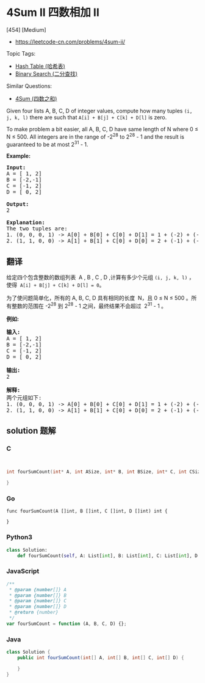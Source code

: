# 4Sum II 四数相加 II

[454] [Medium]

- https://leetcode-cn.com/problems/4sum-ii/

Topic Tags:

- [Hash Table (哈希表)](https://leetcode-cn.com/tag/hash-table/)
- [Binary Search (二分查找)](https://leetcode-cn.com/tag/binary-search/)

Similar Questions:

- [4Sum (四数之和)](https://leetcode-cn.com/problems/4sum/)

Given four lists A, B, C, D of integer values, compute how many tuples `(i, j, k, l)` there are such that `A[i] + B[j] + C[k] + D[l]` is zero.

To make problem a bit easier, all A, B, C, D have same length of N where 0 ≤ N ≤ 500. All integers are in the range of -2<sup>28</sup> to 2<sup>28</sup> - 1 and the result is guaranteed to be at most 2<sup>31</sup> - 1.

**Example:**

<pre><b>Input:</b>
A = [ 1, 2]
B = [-2,-1]
C = [-1, 2]
D = [ 0, 2]

<b>Output:</b>
2

<b>Explanation:</b>
The two tuples are:
1. (0, 0, 0, 1) -&gt; A[0] + B[0] + C[0] + D[1] = 1 + (-2) + (-1) + 2 = 0
2. (1, 1, 0, 0) -&gt; A[1] + B[1] + C[0] + D[0] = 2 + (-1) + (-1) + 0 = 0
</pre>

## 翻译

给定四个包含整数的数组列表  A , B , C , D ,计算有多少个元组 `(i, j, k, l)` ，使得  `A[i] + B[j] + C[k] + D[l] = 0`。

为了使问题简单化，所有的 A, B, C, D 具有相同的长度  N，且 0 ≤ N ≤ 500 。所有整数的范围在 -2<sup>28</sup> 到 2<sup>28</sup> - 1 之间，最终结果不会超过  2<sup>31</sup> - 1 。

**例如:**

<pre><strong>输入:</strong>
A = [ 1, 2]
B = [-2,-1]
C = [-1, 2]
D = [ 0, 2]

<strong>输出:</strong>
2

<strong>解释:</strong>
两个元组如下:
1. (0, 0, 0, 1) -&gt; A[0] + B[0] + C[0] + D[1] = 1 + (-2) + (-1) + 2 = 0
2. (1, 1, 0, 0) -&gt; A[1] + B[1] + C[0] + D[0] = 2 + (-1) + (-1) + 0 = 0
</pre>

## solution 题解

### C

```c


int fourSumCount(int* A, int ASize, int* B, int BSize, int* C, int CSize, int* D, int DSize){

}


```

### Go

```golang
func fourSumCount(A []int, B []int, C []int, D []int) int {

}
```

### Python3

```python
class Solution:
    def fourSumCount(self, A: List[int], B: List[int], C: List[int], D: List[int]) -> int:

```

### JavaScript

```javascript
/**
 * @param {number[]} A
 * @param {number[]} B
 * @param {number[]} C
 * @param {number[]} D
 * @return {number}
 */
var fourSumCount = function (A, B, C, D) {};
```

### Java

```java
class Solution {
    public int fourSumCount(int[] A, int[] B, int[] C, int[] D) {

    }
}
```
